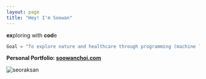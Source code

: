 ```yaml
---
layout: page
title: "Hey! I'm Soowan"
---
```

**ex**ploring with **cod**e
```python
Goal = "To explore nature and healthcare through programming (machine learning)!"
```
**Personal Portfolio: [soowanchoi.com](https://www.soowanchoi.com)**


![seoraksan](/assets/F7850DF2-5DF6-45EF-A98A-F12259E290B2.jpeg)
